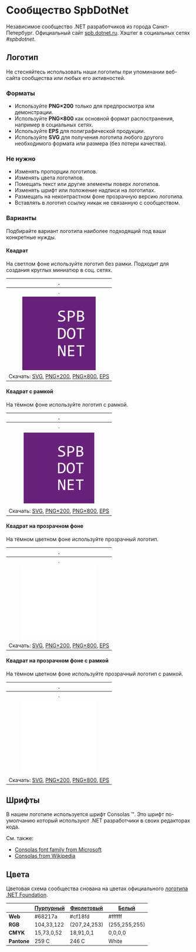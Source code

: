 ﻿# Сообщество SpbDotNet

Независимое сообщество .NET разработчиков из города Санкт-Петербург. Официальный сайт [spb.dotnet.ru](https://spb.dotnet.ru/). Хэштег в социальных сетях _#spbdotnet_.

## Логотип

Не стесняйтесь использовать наши логотипы при упоминании веб-сайта сообщества или любых его активностей.

### Форматы

- Используйте **PNG×200** только для предпросмотра или демонстрации.
- Используйте **PNG×800** как основной формат распостранения, например в социальных сетях.
- Используйте **EPS** для полиграфической продукции.
- Используйте **SVG** для получения логотипа любого другого необходимого формата или размера (без потери качества).

### Не нужно

- Изменять пропорции логотипов.
- Изменять цвета логотипов.
- Помещать текст или другие элементы поверх логотипов.
- Изменять шрифт или положение надписи на логотипах.
- Размещать на неконтрастном фоне прозрачную версию логотипа.
- Вставлять в логотип ссылку никак не связанную с сообществом.

### Варианты

Подбирайте вариант логотипа наиболее подходящий под ваши конкретные нужды.

#### Квадрат

На светлом фоне используйте логотип без рамки. Подходит для создания круглых миниатюр в соц. сетях.

| .                                                            |
| :----------------------------------------------------------: |
| .                                                            |
| ![Квадратный логотип SpbDotNet](spbdotnet-logo-squared-200.png) |
| Скачать: [SVG](https://raw.githubusercontent.com/AnatolyKulakov/SpbDotNet/master/Logo/Spb/spbdotnet-logo-squared.svg), [PNG×200](https://raw.githubusercontent.com/AnatolyKulakov/SpbDotNet/master/Logo/Spb/spbdotnet-logo-squared-200.png), [PNG×800](https://raw.githubusercontent.com/AnatolyKulakov/SpbDotNet/master/Logo/Spb/spbdotnet-logo-squared-800.png), [EPS](https://raw.githubusercontent.com/AnatolyKulakov/SpbDotNet/master/Logo/Spb/spbdotnet-logo-squared.eps) |

#### Квадрат с рамкой

На тёмном фоне используйте логотип с рамкой.

| .                                                            |
| :----------------------------------------------------------: |
| .                                                            |
| ![Квадратный логотип SpbDotNet с рамкой](spbdotnet-logo-squared-bordered-200.png) |
| Скачать: [SVG](https://raw.githubusercontent.com/AnatolyKulakov/SpbDotNet/master/Logo/Spb/spbdotnet-logo-squared-bordered.svg), [PNG×200](https://raw.githubusercontent.com/AnatolyKulakov/SpbDotNet/master/Logo/Spb/spbdotnet-logo-squared-bordered-200.png), [PNG×800](https://raw.githubusercontent.com/AnatolyKulakov/SpbDotNet/master/Logo/Spb/spbdotnet-logo-squared-bordered-800.png), [EPS](https://raw.githubusercontent.com/AnatolyKulakov/SpbDotNet/master/Logo/Spb/spbdotnet-logo-squared-bordered.eps) |

#### Квадрат на прозрачном фоне

На тёмном цветном фоне используйте прозрачный логотип.

| .                                                            |
| :----------------------------------------------------------: |
| .                                                            |
| ![Квадратный прозрачный логотип SpbDotNet](spbdotnet-logo-squared-white-200.png) |
| Скачать: [SVG](https://raw.githubusercontent.com/AnatolyKulakov/SpbDotNet/master/Logo/Spb/spbdotnet-logo-squared-white.svg), [PNG×200](https://raw.githubusercontent.com/AnatolyKulakov/SpbDotNet/master/Logo/Spb/spbdotnet-logo-squared-white-200.png), [PNG×800](https://raw.githubusercontent.com/AnatolyKulakov/SpbDotNet/master/Logo/Spb/spbdotnet-logo-squared-white-800.png), [EPS](https://raw.githubusercontent.com/AnatolyKulakov/SpbDotNet/master/Logo/Spb/spbdotnet-logo-squared-white.eps) |

#### Квадрат на прозрачном фоне с рамкой

На тёмном цветном фоне используйте прозрачный логотип с рамкой.

| .                                                            |
| :----------------------------------------------------------: |
| .                                                            |
| ![Квадратный прозрачный логотип SpbDotNet с рамкой](spbdotnet-logo-squared-white-bordered-200.png)  |
| Скачать: [SVG](https://raw.githubusercontent.com/AnatolyKulakov/SpbDotNet/master/Logo/Spb/spbdotnet-logo-squared-white-bordered.svg), [PNG×200](https://raw.githubusercontent.com/AnatolyKulakov/SpbDotNet/master/Logo/Spb/spbdotnet-logo-squared-white-bordered-200.png), [PNG×800](https://raw.githubusercontent.com/AnatolyKulakov/SpbDotNet/master/Logo/Spb/spbdotnet-logo-squared-white-bordered-800.png), [EPS](https://raw.githubusercontent.com/AnatolyKulakov/SpbDotNet/master/Logo/Spb/spbdotnet-logo-squared-white-bordered.eps) |

## Шрифты

В нашем логотипе используется шрифт Consolas ™. Это шрифт по-умолчанию который используют .NET разработчики в своих редакторах кода.

См. также:

- [Consolas font family from Microsoft](https://docs.microsoft.com/en-us/typography/font-list/consolas)
- [Consolas from Wikipedia](https://en.wikipedia.org/wiki/Consolas)

## Цвета

Цветовая схема сообщества снована на цветах официального [логотипа .NET Foundation](https://github.com/dotnet/swag/tree/master/logo).

|             | [Пурпурный](https://www.color-hex.com/color/68217a) | [Фиолетовый](https://www.color-hex.com/color/cf18fd) | [Белый](https://www.color-hex.com/color/ffffff) |
| ----------- | --------------------------------------------------- | ---------------------------------------------------- | ----------------------------------------------- |
| **Web**     | #68217a                                             | #cf18fd                                              | #ffffff                                         |
| **RGB**     | 104,33,122                                          | (207,24,253)                                         | (255,255,255)                                   |
| **CMYK**    | 15,73,0,52                                          | 18,91,0,1                                            | 0,0,0,0                                         |
| **Pantone** | 259 C                                               | 246 C                                                | White                                           |

